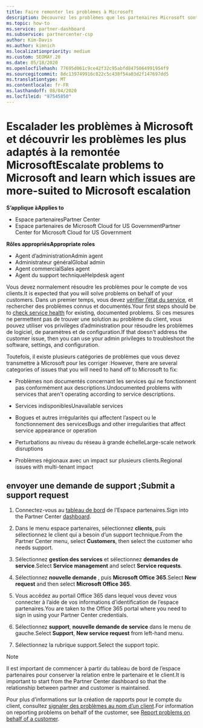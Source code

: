 ```yaml
---
title: Faire remonter les problèmes à Microsoft
description: Découvrez les problèmes que les partenaires Microsoft sont censés résoudre eux-mêmes pour leurs clients et les problèmes qu’ils peuvent avoir à faire remonter à Microsoft.
ms.topic: how-to
ms.service: partner-dashboard
ms.subservice: partnercenter-csp
author: Kim-Davis
ms.author: kimnich
ms.localizationpriority: medium
ms.custom: SEOMAY.20
ms.date: 05/18/2020
ms.openlocfilehash: 77695d061c9ce42f32c95abfd8475064991954f9
ms.sourcegitcommit: 8dc139749916c822c5c438f54a03d2f147697dd5
ms.translationtype: MT
ms.contentlocale: fr-FR
ms.lasthandoff: 08/04/2020
ms.locfileid: "87545850"
---
```

# <a name="escalate-problems-to-microsoft-and-learn-which-issues-are-more-suited-to-microsoft-escalation"></a><span data-ttu-id="13bda-103">Escalader les problèmes à Microsoft et découvrir les problèmes les plus adaptés à la remontée Microsoft</span><span class="sxs-lookup"><span data-stu-id="13bda-103">Escalate problems to Microsoft and learn which issues are more-suited to Microsoft escalation</span></span>  

<span data-ttu-id="13bda-104">**S’applique à**</span><span class="sxs-lookup"><span data-stu-id="13bda-104">**Applies to**</span></span>

- <span data-ttu-id="13bda-105">Espace partenaires</span><span class="sxs-lookup"><span data-stu-id="13bda-105">Partner Center</span></span>
- <span data-ttu-id="13bda-106">Espace partenaires de Microsoft Cloud for US Government</span><span class="sxs-lookup"><span data-stu-id="13bda-106">Partner Center for Microsoft Cloud for US Government</span></span>

<span data-ttu-id="13bda-107">**Rôles appropriés**</span><span class="sxs-lookup"><span data-stu-id="13bda-107">**Appropriate roles**</span></span>

- <span data-ttu-id="13bda-108">Agent d’administration</span><span class="sxs-lookup"><span data-stu-id="13bda-108">Admin agent</span></span>
- <span data-ttu-id="13bda-109">Administrateur général</span><span class="sxs-lookup"><span data-stu-id="13bda-109">Global admin</span></span>
- <span data-ttu-id="13bda-110">Agent commercial</span><span class="sxs-lookup"><span data-stu-id="13bda-110">Sales agent</span></span>
- <span data-ttu-id="13bda-111">Agent du support technique</span><span class="sxs-lookup"><span data-stu-id="13bda-111">Helpdesk agent</span></span>

<span data-ttu-id="13bda-112">Vous devez normalement résoudre les problèmes pour le compte de vos clients.</span><span class="sxs-lookup"><span data-stu-id="13bda-112">It is expected that you will solve problems on behalf of your customers.</span></span> <span data-ttu-id="13bda-113">Dans un premier temps, vous devez [vérifier l’état du service](check-service-health.md), et rechercher des problèmes connus et documentés.</span><span class="sxs-lookup"><span data-stu-id="13bda-113">Your first steps should be to [check service health](check-service-health.md) for existing, documented problems.</span></span> <span data-ttu-id="13bda-114">Si ces mesures ne permettent pas de trouver une solution au problème du client, vous pouvez utiliser vos privilèges d’administration pour résoudre les problèmes de logiciel, de paramètres et de configuration.</span><span class="sxs-lookup"><span data-stu-id="13bda-114">If that doesn't address the customer issue, then you can use your admin privileges to troubleshoot the software, settings, and configuration.</span></span>

<span data-ttu-id="13bda-115">Toutefois, il existe plusieurs catégories de problèmes que vous devez transmettre à Microsoft pour les corriger :</span><span class="sxs-lookup"><span data-stu-id="13bda-115">However, there are several categories of issues that you will need to hand off to Microsoft to fix:</span></span>

- <span data-ttu-id="13bda-116">Problèmes non documentés concernant les services qui ne fonctionnent pas conformément aux descriptions.</span><span class="sxs-lookup"><span data-stu-id="13bda-116">Undocumented problems with services that aren't operating according to service descriptions.</span></span>

- <span data-ttu-id="13bda-117">Services indisponibles</span><span class="sxs-lookup"><span data-stu-id="13bda-117">Unavailable services</span></span>

- <span data-ttu-id="13bda-118">Bogues et autres irrégularités qui affectent l’aspect ou le fonctionnement des services</span><span class="sxs-lookup"><span data-stu-id="13bda-118">Bugs and other irregularities that affect service appearance or operation</span></span>

- <span data-ttu-id="13bda-119">Perturbations au niveau du réseau à grande échelle</span><span class="sxs-lookup"><span data-stu-id="13bda-119">Large-scale network disruptions</span></span>

- <span data-ttu-id="13bda-120">Problèmes régionaux avec un impact sur plusieurs clients.</span><span class="sxs-lookup"><span data-stu-id="13bda-120">Regional issues with multi-tenant impact</span></span>

## <a name="submit-a-support-request"></a><span data-ttu-id="13bda-121">envoyer une demande de support ;</span><span class="sxs-lookup"><span data-stu-id="13bda-121">Submit a support request</span></span>

1. <span data-ttu-id="13bda-122">Connectez-vous au [tableau de bord](https://partner.microsoft.com/dashboard) de l’Espace partenaires.</span><span class="sxs-lookup"><span data-stu-id="13bda-122">Sign into the Partner Center [dashboard](https://partner.microsoft.com/dashboard).</span></span>

2. <span data-ttu-id="13bda-123">Dans le menu espace partenaires, sélectionnez **clients**, puis sélectionnez le client qui a besoin d’un support technique.</span><span class="sxs-lookup"><span data-stu-id="13bda-123">From the Partner Center menu, select **Customers**, then select the customer who needs support.</span></span>

3. <span data-ttu-id="13bda-124">Sélectionnez **gestion des services** et sélectionnez **demandes de service**.</span><span class="sxs-lookup"><span data-stu-id="13bda-124">Select **Service management** and select **Service requests**.</span></span>

4. <span data-ttu-id="13bda-125">Sélectionnez **nouvelle demande** , puis **Microsoft Office 365**.</span><span class="sxs-lookup"><span data-stu-id="13bda-125">Select **New request** and then select **Microsoft Office 365**.</span></span>

5. <span data-ttu-id="13bda-126">Vous accédez au portail Office 365 dans lequel vous devez vous connecter à l’aide de vos informations d’identification de l’espace partenaires.</span><span class="sxs-lookup"><span data-stu-id="13bda-126">You are taken to the Office 365 portal where you need to sign in using your Partner Center credentials.</span></span>

6. <span data-ttu-id="13bda-127">Sélectionnez **support**, **nouvelle demande de service** dans le menu de gauche.</span><span class="sxs-lookup"><span data-stu-id="13bda-127">Select **Support**, **New service request** from left-hand menu.</span></span>

7. <span data-ttu-id="13bda-128">Sélectionnez la rubrique support.</span><span class="sxs-lookup"><span data-stu-id="13bda-128">Select the support topic.</span></span>

>[!NOTE]
><span data-ttu-id="13bda-129">Il est important de commencer à partir du tableau de bord de l’espace partenaires pour conserver la relation entre le partenaire et le client.</span><span class="sxs-lookup"><span data-stu-id="13bda-129">It is important to start from the Partner Center dashboard so that the relationship between partner and customer is maintained.</span></span> 

<span data-ttu-id="13bda-130">Pour plus d’informations sur la création de rapports pour le compte du client, consultez [signaler des problèmes au nom d’un client](report-problems-on-behalf-of-a-customer.md).</span><span class="sxs-lookup"><span data-stu-id="13bda-130">For information on reporting problems on behalf of the customer, see [Report problems on behalf of a customer](report-problems-on-behalf-of-a-customer.md).</span></span>


